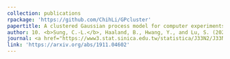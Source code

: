 ```yaml
---
collection: publications
rpackage: 'https://github.com/ChihLi/GPcluster'
papertitle: A clustered Gaussian process model for computer experiments
author: 10. <b>Sung, C.-L.</b>, Haaland, B., Hwang, Y., and Lu, S. (2023)
journal: <a href="https://www3.stat.sinica.edu.tw/statistica/J33N2/J33N214/J33N214.html">Statistica Sinica</a>, 33(2), 893-918.
link: 'https://arxiv.org/abs/1911.04602'
---
```

